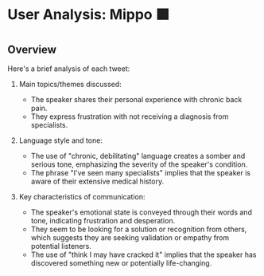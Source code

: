 # User Analysis: Mippo 🟪

## Overview

Here's a brief analysis of each tweet:

1. Main topics/themes discussed:
   - The speaker shares their personal experience with chronic back pain.
   - They express frustration with not receiving a diagnosis from specialists.

2. Language style and tone:
   - The use of "chronic, debilitating" language creates a somber and serious tone, emphasizing the severity of the speaker's condition.
   - The phrase "I've seen many specialists" implies that the speaker is aware of their extensive medical history.

3. Key characteristics of communication:
   - The speaker's emotional state is conveyed through their words and tone, indicating frustration and desperation.
   - They seem to be looking for a solution or recognition from others, which suggests they are seeking validation or empathy from potential listeners.
   - The use of "think I may have cracked it" implies that the speaker has discovered something new or potentially life-changing.